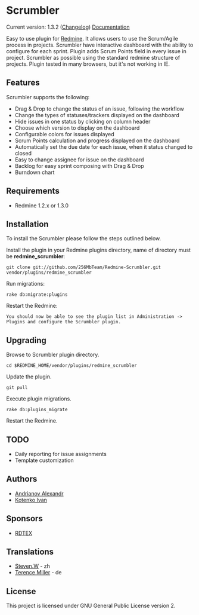 Scrumbler
=========
Current version: 1.3.2 ([Changelog](/256MbTeam/Redmine-Scrumbler/blob/master/CHANGELOG.md))
[Documentation](https://github.com/256MbTeam/Redmine-Scrumbler/wiki/Documentation-and-overview)

Easy to use plugin for [Redmine](http://http://www.redmine.org/). It allows users to use the Scrum/Agile process in projects.
Scrumbler have interactive dashboard with the ability to configure for each sprint. 
Plugin adds Scrum Points field in every issue in project.
Scrumbler as possible using the standard redmine structure of projects.
Plugin tested in many browsers, but it's not working in IE.

Features
--------

Scrumbler supports the following:

* Drag & Drop to change the status of an issue, following the workflow
* Change the types of statuses/trackers displayed on the dashboard
* Hide issues in one status by clicking on column header
* Choose which version to display on the dashboard
* Configurable colors for issues displayed
* Scrum Points calculation and progress displayed on the dashboard
* Automatically set the due date for each issue, when it status changed to closed
* Easy to change assignee for issue on the dashboard
* Backlog for easy sprint composing with Drag & Drop
* Burndown chart

Requirements
------------

* Redmine 1.2.x or 1.3.0

Installation
------------

To install the Scrumbler please follow the steps outlined below.

Install the plugin in your Redmine plugins directory, name of directory must be **redmine_scrumbler**:
    
    git clone git://github.com/256MbTeam/Redmine-Scrumbler.git vendor/plugins/redmine_scrumbler

Run migrations:

    rake db:migrate:plugins

Restart the Redmine:

    You should now be able to see the plugin list in Administration -> Plugins and configure the Scrumbler plugin.


Upgrading
---------

Browse to Scrumbler plugin directory.

	cd $REDMINE_HOME/vendor/plugins/redmine_scrumbler
	
Update the plugin.

	git pull
	
Execute plugin migrations.

	rake db:plugins_migrate

Restart the Redmine.

TODO
----

* Daily reporting for issue assignments
* Template customization


Authors
-------

* [Andrianov Alexandr](http://github.com/zloydadka)
* [Kotenko Ivan](http://github.com/xeta)

Sponsors
--------

* [RDTEX](http://rdtex.ru/)

Translations
------------

* [Steven.W](https://github.com/archonwang) - zh
* [Terence Miller](https://github.com/cforce) - de

License
-------

This project is licensed under GNU General Public License version 2.

